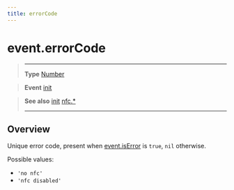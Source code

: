 ```yaml
---
title: errorCode
---
```

# event.errorCode

> --------------------- ------------------------------------------------------------------------------------------
> __Type__              [Number](https://docs.coronalabs.com/api/type/Number.html)

> __Event__             [init](/plugin/nfc/event/init/)

> __See also__          [init](/plugin/nfc/event/init/)
>						[nfc.*](/plugin/nfc/)
> --------------------- ------------------------------------------------------------------------------------------

## Overview

Unique error code, present when [event.isError](/plugin/nfc/event/init/isError) is `true`, `nil` otherwise.

Possible values:

- `'no nfc'`
- `'nfc disabled'`